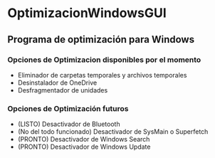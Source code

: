 # OptimizacionWindowsGUI
<h2>Programa de optimización para Windows</h2>

<h3>Opciones de Optimizacion disponibles por el momento</h3>
<ul>
  <li>Eliminador de carpetas temporales y archivos temporales</li>
  <li>Desinstalador de OneDrive</li>
  <li>Desfragmentador de unidades</li>
</ul>
 
<h3>Opciones de Optimización futuros</h3>
<ul>
  <li>(LISTO) Desactivador de Bluetooth</li>
  <li>(No del todo funcionado) Desactivador de SysMain o Superfetch</li>
  <li>(PRONTO) Desactivador de Windows Search </li>
  <li>(PRONTO) Desactivador de Windows Update </li>
</ul> 
